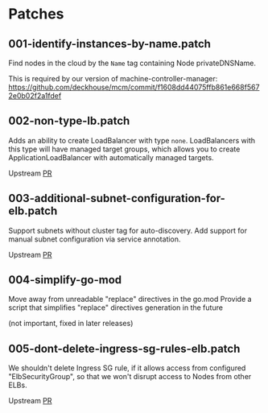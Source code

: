 # Patches

## 001-identify-instances-by-name.patch

Find nodes in the cloud by the `Name` tag containing Node privateDNSName.

This is required by our version of machine-controller-manager: <https://github.com/deckhouse/mcm/commit/f1608dd44075ffb861e668f5672e0b02f2a1fdef>

## 002-non-type-lb.patch

Adds an ability to create LoadBalancer with type `none`. LoadBalancers with this type will have managed target groups,
which allows you to create ApplicationLoadBalancer with automatically managed targets.

Upstream [PR](https://github.com/kubernetes/cloud-provider-aws/pull/429)

## 003-additional-subnet-configuration-for-elb.patch

Support subnets without cluster tag for auto-discovery.
Add support for manual subnet configuration via service annotation.

Upstream [PR](https://github.com/kubernetes/kubernetes/pull/97431)

## 004-simplify-go-mod

Move away from unreadable "replace" directives in the go.mod
Provide a script that simplifies "replace" directives generation in the future

(not important, fixed in later releases)

## 005-dont-delete-ingress-sg-rules-elb.patch

We shouldn't delete Ingress SG rule, if it allows access from configured "ElbSecurityGroup", so that we won't disrupt access to Nodes from other ELBs.

Upstream [PR](https://github.com/kubernetes/kubernetes/pull/105194)
